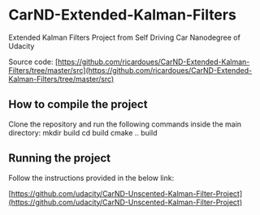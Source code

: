 # CarND-Extended-Kalman-Filters
Extended Kalman Filters Project from Self Driving Car Nanodegree of Udacity

Source code: [https://github.com/ricardoues/CarND-Extended-Kalman-Filters/tree/master/src](https://github.com/ricardoues/CarND-Extended-Kalman-Filters/tree/master/src)

## How to compile the project
Clone the repository and run the following commands inside the main directory: 
mkdir build 
cd build 
cmake ..
build 

## Running the project 
Follow the instructions provided in the below link: 

[https://github.com/udacity/CarND-Unscented-Kalman-Filter-Project](https://github.com/udacity/CarND-Unscented-Kalman-Filter-Project)

